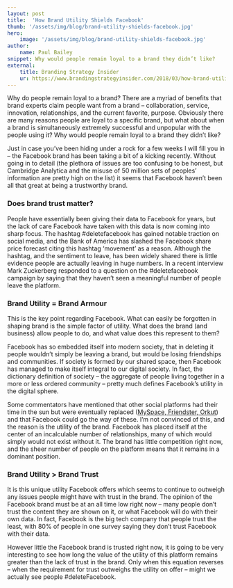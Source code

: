 ```yaml
---
layout: post
title:  'How Brand Utility Shields Facebook'
thumb: '/assets/img/blog/brand-utility-shields-facebook.jpg'
hero: 
    image: '/assets/img/blog/brand-utility-shields-facebook.jpg'
author: 
    name: Paul Bailey
snippet: Why would people remain loyal to a brand they didn’t like?
external:
    title: Branding Strategy Insider
    ur: https://www.brandingstrategyinsider.com/2018/03/how-brand-utility-shields-facebook.html
---
```


Why do people remain loyal to a brand? There are a myriad of benefits that brand experts claim people want from a brand 
– collaboration, service, innovation, relationships, and the current favorite, purpose. Obviously there are many reasons 
people are loyal to a specific brand, but what about when a brand is simultaneously extremely successful and unpopular 
with the people using it? Why would people remain loyal to a brand they didn’t like?

Just in case you’ve been hiding under a rock for a few weeks I will fill you in – the Facebook brand has been taking a 
bit of a kicking recently. Without going in to detail (the plethora of issues are too confusing to be honest, but 
Cambridge Analytica and the misuse of 50 million sets of peoples’ information are pretty high on the list) it seems that 
Facebook haven’t been all that great at being a trustworthy brand.

### Does brand trust matter?

People have essentially been giving their data to Facebook for years, but the lack of care Facebook have taken with this 
data is now coming into sharp focus. The hashtag #deletefacebook has gained notable traction on social media, and the 
Bank of America has slashed the Facebook share price forecast citing this hashtag ‘movement’ as a reason. Although the 
hashtag, and the sentiment to leave, has been widely shared there is little evidence people are actually leaving in huge 
numbers. In a recent interview Mark Zuckerberg responded to a question on the #deletefacebook campaign by saying that 
they haven’t seen a meaningful number of people leave the platform.

### Brand Utility = Brand Armour

This is the key point regarding Facebook. What can easily be forgotten in shaping brand is the simple factor of utility. 
What does the brand (and business) allow people to do, and what value does this represent to them?

Facebook has so embedded itself into modern society, that in deleting it people wouldn’t simply be leaving a brand, but 
would be losing friendships and communities. If society is formed by our shared space, then Facebook has managed to make 
itself integral to our digital society. In fact, the dictionary definition of society – the aggregate of people living 
together in a more or less ordered community – pretty much defines Facebook’s utility in the digital sphere.

Some commentators have mentioned that other social platforms had their time in the sun but were eventually replaced 
(<a href="https://en.wikipedia.org/wiki/List_of_defunct_social_networking_websites" target="_blank">MySpace, Friendster, 
Orkut</a>) and that Facebook could go the way of these. I’m not convinced of this, and the reason is the utility of the 
brand. Facebook has placed itself at the center of an incalculable number of relationships, many of which would simply 
would not exist without it. The brand has little competition right now, and the sheer number of people on the platform 
means that it remains in a dominant position.

### Brand Utility &gt; Brand Trust

It is this unique utility Facebook offers which seems to continue to outweigh any issues people might have with trust in 
the brand. The opinion of the Facebook brand must be at an all time low right now – many people don’t trust the content 
they are shown on it, or what Facebook will do with their own data. In fact, Facebook is the big tech company that 
people trust the least, with 80% of people in one survey saying they don’t trust Facebook with their data.

However little the Facebook brand is trusted right now, it is going to be very interesting to see how long the value of 
the utility of this platform remains greater than the lack of trust in the brand. Only when this equation reverses – 
when the requirement for trust outweighs the utility on offer – might we actually see people #deleteFacebook.